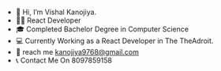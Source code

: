 - 👋 Hi, I’m Vishal Kanojiya.
- 👨‍💻 React Developer  
- 🎓 Completed Bachelor Degree in Computer Science
- 💻 Currently Working as a React Developer in The TheAdroit.
- 📩 reach me kanojiya9768@gmail.com
- 📞 Contact Me On 8097859158

<!---
kanojiya9768/kanojiya9768 is a ✨ special ✨ repository because its `README.md` (this file) appears on your GitHub profile.
You can click the Preview link to take a look at your changes.
--->
